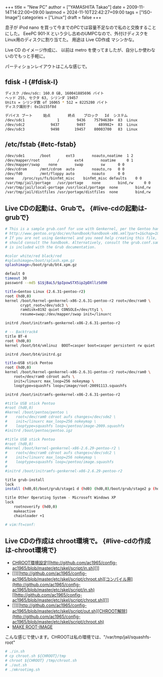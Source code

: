 +++
title = "New PC"
author = ["YAMASHITA Takao"]
date = 2009-11-14T14:22:00+09:00
lastmod = 2024-11-10T22:42:27+09:00
tags = ["ISO-Image"]
categories = ["Linux"]
draft = false
+++

息子が iPod nano
を買って今までのPCでは容量不足なので私のと交換することにした。 EeePC
901-X という少し古めのUMPCなので、外付けディスクを
Linux用のディスクに割り当てた。 用途は Live CD作成 マシンかな。

Live CD のイメージ作成に、 以前は metro
を使ってましたが、自分しか使わないのでもっと手軽に。

パーティションレイアウトはこんな感じで。


## fdisk -l {#fdisk-l}

```sh
ディスク /dev/sdc: 160.0 GB, 160041885696 バイト
ヘッド 255, セクタ 63, シリンダ 19457
Units = シリンダ数 of 16065 * 512 = 8225280 バイト
ディスク識別子: 0x1b155f8d

デバイス ブート     始点        終点    ブロック   Id  システム
/dev/sdc1               1        9436    75794638+  83  Linux
/dev/sdc2            9437        9497      489982+  83  Linux
/dev/sdc3            9498       19457    80003700   83  Linux
```


## /etc/fstab {#etc-fstab}

```sh
/dev/sde1       /boot       ext3        noauto,noatime  1 2
/dev/mapper/root        /       ext4        noatime     0 1
/dev/mapper/swap    none        swap        sw      0 0
/dev/cdrom      /mnt/cdrom  auto        noauto,ro   0 0
/dev/fd0        /mnt/floppy auto        noauto      0 0
none    /proc/sys/fs/binfmt_misc    binfmt_misc defaults    0 0
/var/tmp/jail/portage   /usr/portage    none        bind,rw     0 0
/var/tmp/jail/local-portage /usr/local/portage  none        bind,rw     0 0
/var/tmp/jail/distfiles /usr/portage/distfiles  none        bind,rw     0 0
```


## Live CDの起動は、Grubで。 {#live-cdの起動は-grubで}

```sh
# This is a sample grub.conf for use with Genkernel, per the Gentoo handbook
# http://www.gentoo.org/doc/en/handbook/handbook-x86.xml?part=1&chap=10#doc_chap2
# If you are not using Genkernel and you need help creating this file, you
# should consult the handbook. Alternatively, consult the grub.conf.sample that
# is included with the Grub documentation.

#color white/red black/red
#splashimage=/boot/splash.xpm.gz
splashimage=/boot/grub/bt4.xpm.gz

default 0
timeout 30
password --md5 $1$jBaL5/$pIpowSTX5ip2pDXllzSd90

title=Gentoo Linux (2.6.31-pentoo-r2)
root (hd0,0)
kernel /boot/kernel-genkernel-x86-2.6.31-pentoo-r2 root=/dev/ram0 \
       crypt_root=/dev/sdc3 \
       ramdisk=8192 quiet CONSOLE=/dev/tty1 \
       resume=swap:/dev/mapper/swap init=/linuxrc

initrd /boot/initramfs-genkernel-x86-2.6.31-pentoo-r2

# -- Backtrack4
title BT-4
root (hd0,0)
kernel /boot/bt4/vmlinuz  BOOT=casper boot=casper persistent rw quiet

initrd /boot/bt4/initrd.gz

title=USB stick Pentoo
root (hd0,0)
kernel /boot/kernel-genkernel-x86-2.6.31-pentoo-r2 root=/dev/ram0 \
    root=/dev/ram0 cdroot aufs \
    init=/linuxrc max_loop=256 nokeymap \
    looptype=squashfs loop=/image/root-20091113.squashfs

initrd /boot/initramfs-genkernel-x86-2.6.31-pentoo-r2

#title USB stick Pentoo
#root (hd0,0)
#kernel /boot/pentoo/pentoo \
#    root=/dev/ram0 cdroot aufs changes=/dev/sde2 \
#    init=/linuxrc max_loop=256 nokeymap \
#    looptype=squashfs loop=/pentoo/image-2009.squashfs
#initrd /boot/pentoo/pentoo.igz

#title USB stick Pentoo
#root (hd0,0)
#kernel /boot/kernel-genkernel-x86-2.6.29-pentoo-r2 \
#    root=/dev/ram0 cdroot aufs changes=/dev/sdc2 \
#    init=/linuxrc max_loop=256 nokeymap \
#    looptype=squashfs loop=/pentoo/image.squashfs
#
#initrd /boot/initramfs-genkernel-x86-2.6.29-pentoo-r2

title grub-install
lock
install (hd0,0)/boot/grub/stage1 d (hd0) (hd0,0)/boot/grub/stage2 p (hd0,0)/boot/grub/grub.conf

title Other Operating System - Microsoft Windows XP
lock
    rootnoverify (hd0,0)
    makeactive
    chainloader +1

# vim:ft=conf:
```


## Live CDの作成は chroot環境で。 {#live-cdの作成は-chroot環境で}

-   [CHROOT環境設定](http://github.com/ac1965/config-ac1965/blob/master/etc/skel/script/in.sh)[[<http://github.com/ac1965/config-ac1965/blob/master/etc/skel/script/in.sh>][]]
-   []][[http://github.com/ac1965/config-ac1965/blob/master/etc/skel/script/chroot.sh][コンパイル用](http://github.com/ac1965/config-ac1965/blob/master/etc/skel/script/in.sh)[[<http://github.com/ac1965/config-ac1965/blob/master/etc/skel/script/chroot.sh>][]]
-   []][[http://github.com/ac1965/config-ac1965/blob/master/etc/skel/script/out.sh][CHROOT解除](http://github.com/ac1965/config-ac1965/blob/master/etc/skel/script/chroot.sh)
-   [MAKE
    ROOT-IMAGE](http://github.com/ac1965/config-ac1965/blob/master/etc/skel/script/mkrootimg.sh)

こんな感じで使います。CHROOTは私の環境では、"/var/tmp/jail/squashfs-root"

```sh
# ./in.sh
# cp chroot.sh ${CHROOT}/tmp
# chroot ${CHROOT} /tmp/chroot.sh
# ./out.sh
# ./mkrootimg.sh
```

